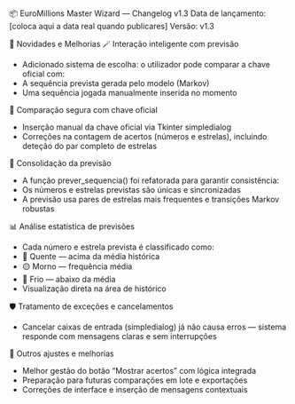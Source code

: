 📦 EuroMillions Master Wizard — Changelog v1.3
Data de lançamento: [coloca aqui a data real quando publicares]
Versão: v1.3

🔧 Novidades e Melhorias
🪄 Interação inteligente com previsão
- Adicionado sistema de escolha: o utilizador pode comparar a chave oficial com:
- A sequência prevista gerada pelo modelo (Markov)
- Uma sequência jogada manualmente inserida no momento

🧮 Comparação segura com chave oficial
- Inserção manual da chave oficial via Tkinter simpledialog
- Correções na contagem de acertos (números e estrelas), incluindo deteção do par completo de estrelas

🧠 Consolidação da previsão
- A função prever_sequencia() foi refatorada para garantir consistência:
- Os números e estrelas previstas são únicas e sincronizadas
- A previsão usa pares de estrelas mais frequentes e transições Markov robustas

📊 Análise estatística de previsões
- Cada número e estrela prevista é classificado como:
- 🔴 Quente — acima da média histórica
- 🟡 Morno — frequência média
- 🔵 Frio — abaixo da média
- Visualização direta na área de histórico

🛡️ Tratamento de exceções e cancelamentos
- Cancelar caixas de entrada (simpledialog) já não causa erros — sistema responde com mensagens claras e sem interrupções

🧼 Outros ajustes e melhorias
- Melhor gestão do botão “Mostrar acertos” com lógica integrada
- Preparação para futuras comparações em lote e exportações
- Correções de interface e inserção de mensagens contextuais
